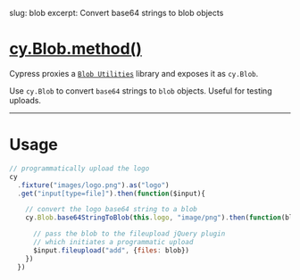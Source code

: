 slug: blob
excerpt: Convert base64 strings to blob objects

# [cy.Blob.method()](#usage)

Cypress proxies a [`Blob Utilities`](https://github.com/nolanlawson/blob-util) library and exposes it as `cy.Blob`.

Use `cy.Blob` to convert `base64` strings to `blob` objects. Useful for testing uploads.

***

# Usage

```javascript
// programmatically upload the logo
cy
  .fixture("images/logo.png").as("logo")
  .get("input[type=file]").then(function($input){

    // convert the logo base64 string to a blob
    cy.Blob.base64StringToBlob(this.logo, "image/png").then(function(blob){

      // pass the blob to the fileupload jQuery plugin
      // which initiates a programmatic upload
      $input.fileupload("add", {files: blob})
    })
  })
```